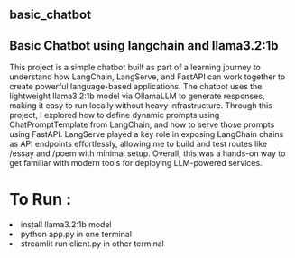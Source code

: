 ## basic_chatbot
## Basic Chatbot using langchain and llama3.2:1b

This project is a simple chatbot built as part of a learning journey to understand how LangChain, LangServe, and FastAPI can work together to create powerful language-based applications. The chatbot uses the lightweight llama3.2:1b model via OllamaLLM to generate responses, making it easy to run locally without heavy infrastructure. Through this project, I explored how to define dynamic prompts using ChatPromptTemplate from LangChain, and how to serve those prompts using FastAPI. LangServe played a key role in exposing LangChain chains as API endpoints effortlessly, allowing me to build and test routes like /essay and /poem with minimal setup. Overall, this was a hands-on way to get familiar with modern tools for deploying LLM-powered services.

# To Run :
<li> install llama3.2:1b model</li>
<li> python app.py in one terminal </li>
<li> streamlit run client.py in other terminal </li>
